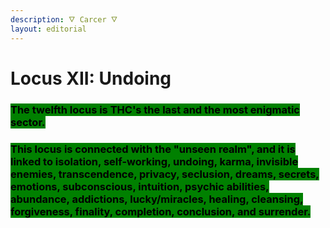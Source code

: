 ```yaml
---
description: 🜄 Carcer 🜄
layout: editorial
---
```


# Locus XII: Undoing

### <mark style="background-color:green;">The twelfth locus is THC's the last and the most enigmatic sector.</mark>&#x20;

### <mark style="background-color:green;">This locus is connected with the "unseen realm", and it is linked to isolation, self-working, undoing, karma, invisible enemies, transcendence, privacy, seclusion, dreams, secrets, emotions, subconscious, intuition, psychic abilities, abundance, addictions, lucky/miracles, healing, cleansing, forgiveness, finality, completion, conclusion, and surrender.</mark>

<mark style="background-color:green;"></mark>
